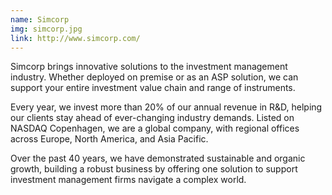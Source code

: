 ```yaml
---
name: Simcorp
img: simcorp.jpg
link: http://www.simcorp.com/
---
```

Simcorp brings innovative solutions to the investment management industry. Whether deployed on premise or as an ASP solution, we can support your entire investment value chain and range of instruments.

Every year, we invest more than 20% of our annual revenue in R&D, helping our clients stay ahead of ever-changing industry demands. Listed on NASDAQ Copenhagen, we are a global company, with regional offices across Europe, North America, and Asia Pacific.

Over the past 40 years, we have demonstrated sustainable and organic growth, building a robust business by offering one solution to support investment management firms navigate a complex world.
